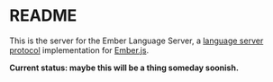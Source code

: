 # README

This is the server for the Ember Language Server, a [language server protocol]
implementation for [Ember.js].

[VS Code]: https://code.visualstudio.com
[language server protocol]: https://github.com/Microsoft/language-server-protocol
[Ember.js]: http://emberjs.com

**Current status: maybe this will be a thing someday soonish.**
